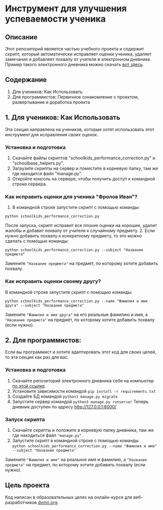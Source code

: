 # Инструмент для улучшения успеваемости ученика

## Описание
Этот репозиторий является частью учебного проекта и содержит скрипт, который автоматически исправляет оценки ученика, удаляет замечания и добавляет похвалу от учителя в электронном дневнике.
Пример такого электронного дневника можно скачать [вот здесь](https://github.com/devmanorg/e-diary/tree/master).

## Содержание
1. Для учеников: Как Использовать
2. Для программистов:
Первичное ознакомление с проектом, развертывание и доработка проекта

## 1. Для учеников: Как Использовать
Эта секция направлена на учеников, которые хотят использовать этот инструмент для исправления своих оценок.
### Установка и подготовка

1. Скачайте файлы скриптов "schoolkids_performance_correction.py" и "schoolbase_helpers.py".
2. Загрузите скрипты на сервер и поместите в корневую папку, там же где находится файл "manage.py".
3. Откройте консоль на сервере, чтобы получить доступ к командной строке сервера.

### Как исправить оценки для ученика "Фролов Иван"?

1. В командной строке запустите скрипт с помощью команды:

 `python sсhoolkids_performance_correction.py`

После запуска, скрипт исправит все плохие оценки на хорошие, удалит жалобы и добавит похвалу от учителя к случайному предмету.
2. Если нужно добавить похвалу к конкретному предмету, то это можно сделать с помощью команды:

 `python sсhoolkids_performance_correction.py --subject "Название предмета"`

Замените `"Название предмета"` на предмет, по которому хотите добавить похвалу.

### Как исправить оценки своему другу?
В командной строке запустите скрипт с помощью команды:

 `python sсhoolkids_performance_correction.py --name "Фамилия и имя друга" --subject "Название предмета"`

Замените `"Фамилия и имя друга"` на его реальные фамилию и имя, а `"Название предмета"` на предмет, по которому хотите добавить похвалу (если нужно).


## 2. Для программистов: 
Если вы программист и хотите адаптировать этот код для своих целей, то эта секция как раз для вас.

### Установка и подготовка

1. Скачайте репозиторий электронного дневника себе на компьютер [по этой ссылке](https://github.com/devmanorg/e-diary/tree/master).
2. Установите зависимости командой `pip install -r requirements.txt`
3. Создайте БД командой `python3 manage.py migrate`
4. Запустите сервер командой `python3 manage.py runserver` Теперь дневник доступен по адресу http://127.0.0.1:8000/

### Запуск скрипта
1. Скачайте скрипты и положите в корневую папку дневника, там же где находиться файл `"manage.py"`
2. Запустите скрипт в командной строке с помощью команды  
`python schoolkids_performance_correction.py --name "Фамилия и имя" --subject "Название предмета"`

Замените `"Фамилия и имя"` на реальное имя и фамилию, а `"Название предмета"` на предмет, по которому хотите добавить похвалу (если нужно).

## Цель проекта

Код написан в образовательных целях на онлайн-курсе для веб-разработчиков [dvmn.org](https://dvmn.org/).